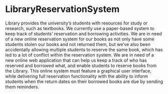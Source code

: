 # LibraryReservationSystem

Library provides the university’s students with resources for study or research, such as textbooks. We currently use a paper-based system to keep track of students’ reservation and borrowing activities. We are in need of a new online reservation system for our books as not only have some students stolen our books and not returned them, but we’ve also been accidentally allowing multiple students to reserve the same book, which has led to a lot of conflict within the reservation system. We are in need of a new online web application that can help us keep a track of who has reserved and borrowed what, and enable students to reserve books from the Library. This online system must feature a graphical user interface, while delivering full reservation functionality with the ability to inform students when the return dates on their borrowed books are due by sending them reminders.
